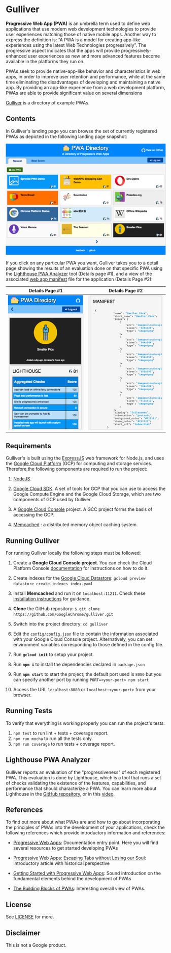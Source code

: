 # Gulliver 

**Progressive Web App (PWA)** is an umbrella term used to define web applications that use modern web development technologies to provide user experiences matching those of native mobile apps. Another way to express the definition is: “A PWA is a model for creating app-like experiences using the latest Web Technologies progressively”.  The progressive  aspect indicates that the apps will provide progressively-enhanced user experiences as new and more advanced features become available in the platforms they run on.

PWAs seek to provide native-app-like behavior and characteristics in web apps, in order to improve user retention and performance, while at the same time eliminating the disadvantages of developing and maintaining a native app. By providing an app-like experience from a web development platform, PWAs are able to provide significant value on several dimensions

[Gulliver](https://pwa-directory.appspot.com/) is a directory of example PWAs.

## Contents

In Gulliver's landing page you can browse the set of currently registered PWAs as depicted in the following landing page snapshot:

![Screenshot](img/gulliver-landing-page.png)

If you click on any particular PWA you want, Gulliver takes you to a detail page showing the results of an evaluation done on that specific PWA using the  [Lighthouse PWA Analyzer](https://www.youtube.com/watch?v=KiV2p46rWjU) tool (Details page #1), and a view of the associated [web app manifest](https://developer.mozilla.org/en-US/docs/Web/Manifest) file  for the application (Details Page #2):

Details Page #1            |  Details Page #2
:-------------------------:|:-------------------------:
![](img/gulliver-details-one.png)  |  ![](img/gulliver-details-two.png)

## Requirements

Gulliver's is built using the [ExpressJS](https://expressjs.com/) web framework for Node.js, and uses the [Google Cloud Platform](https://cloud.google.com/) (GCP) for computing and storage services. Therefore,the following components are required to run the project:

1. [NodeJS](https://nodejs.org). 

1. [Google Cloud SDK](https://cloud.google.com/sdk/). A set of tools for GCP that you can use to access the Google Compute Engine and the Google Cloud Storage, which are two components of GCP used by Gulliver.

1. A [Google Cloud Console](https://console.cloud.google.com/) project. A GCC project forms the basis of accessing the GCP. 

1. [Memcached](https://memcached.org/) : a distributed memory object caching system.

## Running Gulliver

For running Gulliver locally the following steps must be followed:

1. Create a **Google Cloud Console project**. You can check the Cloud Platform Console [documentation](https://support.google.com/cloud/answer/6251787) for instructions on how to do it.

1. Create indexes for the [Google Cloud Datastore](https://cloud.google.com/datastore/docs/concepts/overview): `gcloud preview datastore create-indexes index.yaml`

1. Install **Memcached** and run it on `localhost:11211`. Check these [installation instructions](https://cloud.google.com/appengine/docs/flexible/nodejs/caching-application-data) for guidance.

1. **Clone** the GitHub repository: `$ git clone https://github.com/GoogleChrome/gulliver.git`

1. Switch into the project directory: `cd gulliver`

1. Edit the [`config/config.json`](config/config.json) file to contain the
information associated with your Google Cloud Console project. Alternatively, you can set environment variables corresponding to those defined in the config file.

1. Run **`gcloud init`** to setup your project.

1. Run **`npm i`** to install the dependencies declared in `package.json`

1. Run **`npm start`** to start the project; the default port used is `8080` but you can specify another port by running `PORT=<your-port> npm start`

1. Access the URL `localhost:8080` or `localhost:<your-port>` from your browser.

## Running Tests

To verify that everything is working properly you can run the project's tests:

1. `npm test` to run lint + tests + coverage report.
2. `npm run mocha` to run all the tests only.
3. `npm run coverage` to run tests + coverage report.

## Lighthouse PWA Analyzer

Gulliver reports an evaluation of the "progressiveness" of each registered PWA. This evaluation is done by Lighthouse, which is a tool that runs a set of checks validating the existence of the features, capabilities, and performance that should characterize a PWA. You can learn more about Lighthouse in the [GitHub repository](https://github.com/GoogleChrome/lighthouse), or in this [video](https://www.youtube.com/watch?v=KiV2p46rWjU).

## References

To find out more about what PWAs are and how to go about incorporating the principles of PWAs into the development of your applications, check the following references which provide introductory information and references:

+ [Progressive Web Apps](https://developers.google.com/web/#progressive-web-apps): Documentation entry point. Here you will find several resources to get started developing PWAs

+ [Progressive Web Apps: Escaping Tabs without Losing our Soul](https://infrequently.org/2015/06/progressive-apps-escaping-tabs-without-losing-our-soul/): 
Introductory article with historical perspective

+ [Getting Started with Progressive Web Apps](https://addyosmani.com/blog/getting-started-with-progressive-web-apps/): Sound introduction on the fundamental elements behind the development of PWAs

+ [The Building Blocks of PWAs](https://www.smashingmagazine.com/2016/09/the-building-blocks-of-progressive-web-apps/): Interesting overall view of PWAs. 

## License

See [LICENSE](./LICENSE) for more.

## Disclaimer

This is not a Google product.
